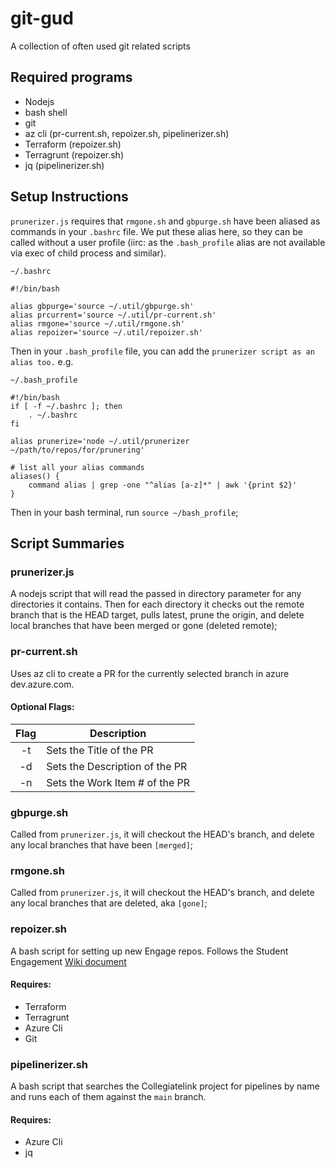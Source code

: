 # git-gud
A collection of often used git related scripts

## Required programs
* Nodejs
* bash shell
* git
* az cli (pr-current.sh, repoizer.sh, pipelinerizer.sh)
* Terraform (repoizer.sh)
* Terragrunt (repoizer.sh)
* jq (pipelinerizer.sh) 

## Setup Instructions

`prunerizer.js` requires that `rmgone.sh` and `gbpurge.sh` have been aliased as commands in your `.bashrc` file. We put these alias here, so they can be called without a user profile (iirc: as the `.bash_profile` alias are not available via exec of child process and similar).

`~/.bashrc`

```
#!/bin/bash

alias gbpurge='source ~/.util/gbpurge.sh'
alias prcurrent='source ~/.util/pr-current.sh'
alias rmgone='source ~/.util/rmgone.sh'
alias repoizer='source ~/.util/repoizer.sh'
```

Then in your `.bash_profile` file, you can add the `prunerizer script as an alias too.`
e.g.

`~/.bash_profile`
```
#!/bin/bash
if [ -f ~/.bashrc ]; then
	. ~/.bashrc
fi

alias prunerize='node ~/.util/prunerizer ~/path/to/repos/for/prunering'

# list all your alias commands
aliases() {
	command alias | grep -one "^alias [a-z]*" | awk '{print $2}'
}
```

Then in your bash terminal, run `source ~/bash_profile`;

## Script Summaries

### prunerizer.js
A nodejs script that will read the passed in directory parameter for any directories it contains. Then for each directory it checks out the remote branch that is the HEAD target, pulls latest, prune the origin, and delete local branches that have been merged or gone (deleted remote);

### pr-current.sh
Uses az cli to create a PR for the currently selected branch in azure dev.azure.com. 
#### Optional Flags:
| Flag | Description |
| :------: | ----------- |
| -t | Sets the Title of the PR |
| -d | Sets the Description of the PR |
| -n | Sets the Work Item # of the PR |

### gbpurge.sh
Called from `prunerizer.js`, it will checkout the HEAD's branch, and delete any local branches that have been `[merged]`;

### rmgone.sh 
Called from `prunerizer.js`, it will checkout the HEAD's branch, and delete any local branches that are deleted, aka `[gone]`;

### repoizer.sh
A bash script for setting up new Engage repos. Follows the Student Engagement [Wiki document](https://dev.azure.com/campuslabs/Student%20Engagement/_wiki/wikis/Student-Engagement.wiki/1242/Repository-From-Scratch)
#### Requires:
* Terraform
* Terragrunt
* Azure Cli
* Git

### pipelinerizer.sh
A bash script that searches the Collegiatelink project for pipelines by name and runs each of them against the `main` branch.
#### Requires:
* Azure Cli
* jq